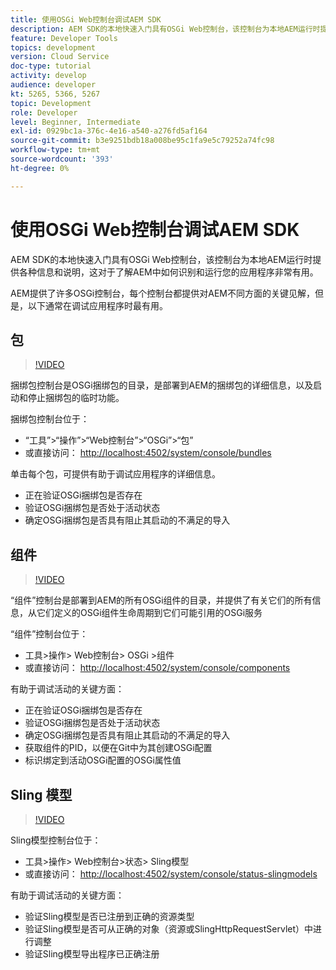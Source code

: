 ```yaml
---
title: 使用OSGi Web控制台调试AEM SDK
description: AEM SDK的本地快速入门具有OSGi Web控制台，该控制台为本地AEM运行时提供各种信息和说明，这对于了解AEM中如何识别和运行您的应用程序非常有用。
feature: Developer Tools
topics: development
version: Cloud Service
doc-type: tutorial
activity: develop
audience: developer
kt: 5265, 5366, 5267
topic: Development
role: Developer
level: Beginner, Intermediate
exl-id: 0929bc1a-376c-4e16-a540-a276fd5af164
source-git-commit: b3e9251bdb18a008be95c1fa9e5c79252a74fc98
workflow-type: tm+mt
source-wordcount: '393'
ht-degree: 0%

---
```


# 使用OSGi Web控制台调试AEM SDK

AEM SDK的本地快速入门具有OSGi Web控制台，该控制台为本地AEM运行时提供各种信息和说明，这对于了解AEM中如何识别和运行您的应用程序非常有用。

AEM提供了许多OSGi控制台，每个控制台都提供对AEM不同方面的关键见解，但是，以下通常在调试应用程序时最有用。

## 包

>[!VIDEO](https://video.tv.adobe.com/v/34335?quality=12&learn=on)

捆绑包控制台是OSGi捆绑包的目录，是部署到AEM的捆绑包的详细信息，以及启动和停止捆绑包的临时功能。

捆绑包控制台位于：

+ “工具”>“操作”>“Web控制台”>“OSGi”>“包”
+ 或直接访问： [http://localhost:4502/system/console/bundles](http://localhost:4502/system/console/bundles)

单击每个包，可提供有助于调试应用程序的详细信息。

+ 正在验证OSGi捆绑包是否存在
+ 验证OSGi捆绑包是否处于活动状态
+ 确定OSGi捆绑包是否具有阻止其启动的不满足的导入

## 组件

>[!VIDEO](https://video.tv.adobe.com/v/34336?quality=12&learn=on)

“组件”控制台是部署到AEM的所有OSGi组件的目录，并提供了有关它们的所有信息，从它们定义的OSGi组件生命周期到它们可能引用的OSGi服务

“组件”控制台位于：

+ 工具>操作> Web控制台> OSGi >组件
+ 或直接访问： [http://localhost:4502/system/console/components](http://localhost:4502/system/console/components)

有助于调试活动的关键方面：

+ 正在验证OSGi捆绑包是否存在
+ 验证OSGi捆绑包是否处于活动状态
+ 确定OSGi捆绑包是否具有阻止其启动的不满足的导入
+ 获取组件的PID，以便在Git中为其创建OSGi配置
+ 标识绑定到活动OSGi配置的OSGi属性值

## Sling 模型

>[!VIDEO](https://video.tv.adobe.com/v/34337?quality=12&learn=on)

Sling模型控制台位于：

+ 工具>操作> Web控制台>状态> Sling模型
+ 或直接访问： [http://localhost:4502/system/console/status-slingmodels](http://localhost:4502/system/console/status-slingmodels)

有助于调试活动的关键方面：

+ 验证Sling模型是否已注册到正确的资源类型
+ 验证Sling模型是否可从正确的对象（资源或SlingHttpRequestServlet）中进行调整
+ 验证Sling模型导出程序已正确注册
